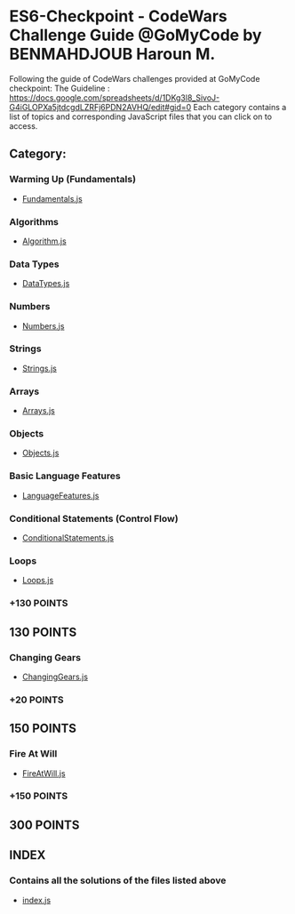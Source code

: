 
# ES6-Checkpoint - CodeWars Challenge Guide @GoMyCode by BENMAHDJOUB Haroun M.

Following the guide of CodeWars challenges provided at GoMyCode checkpoint: 
The Guideline : https://docs.google.com/spreadsheets/d/1DKg3l8_SivoJ-G4iGLOPXa5jtdcgdLZRFj6PDN2AVHQ/edit#gid=0
Each category contains a list of topics and corresponding JavaScript files that you can click on to access.

## Category: 

### Warming Up (Fundamentals)

-   [Fundamentals.js](https://github.com/HarounsGitHub/ES6-Checkpoint---CodeWars-Challenge/blob/main/Fundamentals.js)

### Algorithms

-   [Algorithm.js](https://github.com/HarounsGitHub/ES6-Checkpoint---CodeWars-Challenge/blob/main/Algorithm.js)

### Data Types

-   [DataTypes.js](https://github.com/HarounsGitHub/ES6-Checkpoint---CodeWars-Challenge/blob/main/DataTypes.js)

### Numbers

-   [Numbers.js](https://github.com/HarounsGitHub/ES6-Checkpoint---CodeWars-Challenge/blob/main/Numbers.js)

### Strings

-   [Strings.js](https://github.com/HarounsGitHub/ES6-Checkpoint---CodeWars-Challenge/blob/main/Strings.js)

### Arrays

-   [Arrays.js](https://github.com/HarounsGitHub/ES6-Checkpoint---CodeWars-Challenge/blob/main/Arrays.js)

### Objects

-   [Objects.js](https://github.com/HarounsGitHub/ES6-Checkpoint---CodeWars-Challenge/blob/main/Objects.js)

### Basic Language Features

-   [LanguageFeatures.js](https://github.com/HarounsGitHub/ES6-Checkpoint---CodeWars-Challenge/blob/main/LanguageFeatures.js)

### Conditional Statements (Control Flow)

-   [ConditionalStatements.js](https://github.com/HarounsGitHub/ES6-Checkpoint---CodeWars-Challenge/blob/main/ConditionalStatements.js)

### Loops

-   [Loops.js](https://github.com/HarounsGitHub/ES6-Checkpoint---CodeWars-Challenge/blob/main/Loops.js)

###  +130 POINTS
##  130 POINTS 
 

### Changing Gears

-   [ChangingGears.js](https://github.com/HarounsGitHub/ES6-Checkpoint---CodeWars-Challenge/blob/main/ChangingGears.js)

###  +20 POINTS 
##  150 POINTS 


### Fire At Will

-   [FireAtWill.js](https://github.com/HarounsGitHub/ES6-Checkpoint---CodeWars-Challenge/blob/main/FireAtWill.js)

###  +150 POINTS 
##  300 POINTS 

## INDEX
### Contains all the solutions of the files listed above

-   [index.js](https://github.com/HarounsGitHub/ES6-Checkpoint---CodeWars-Challenge/blob/main/index.js)
